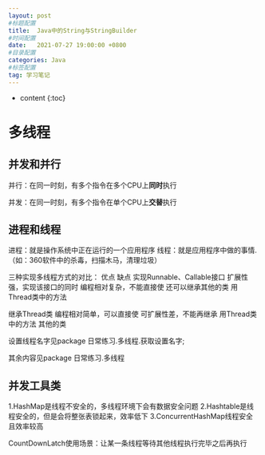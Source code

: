 ```yaml
---
layout: post
#标题配置
title:  Java中的String与StringBuilder
#时间配置
date:   2021-07-27 19:00:00 +0800
#目录配置
categories: Java
#标签配置
tag: 学习笔记
---
```


* content
{:toc}


# 多线程

## 并发和并行

并行：在同一时刻，有多个指令在多个CPU上**同时**执行

并发：在同一时刻，有多个指令在单个CPU上**交替**执行
## 进程和线程
进程：就是操作系统中正在运行的一个应用程序
线程：就是应用程序中做的事情.（如：360软件中的杀毒，扫描木马，清理垃圾）

三种实现多线程方式的对比：
								优点						缺点
实现Runnable、Callable接口	  扩展性强，实现该接口的同时		编程相对复杂，不能直接使
						 还可以继承其他的类             用Thread类中的方法

继承Thread类				编程相对简单，可以直接使		 可扩展性差，不能再继承
							用Thread类中的方法			其他的类

设置线程名字见package 日常练习.多线程.获取设置名字;

其余内容见package 日常练习.多线程

## 并发工具类

1.HashMap是线程不安全的，多线程环境下会有数据安全问题
2.Hashtable是线程安全的，但是会将整张表锁起来，效率低下
3.ConcurrentHashMap线程安全且效率较高

CountDownLatch使用场景：让某一条线程等待其他线程执行完毕之后再执行

